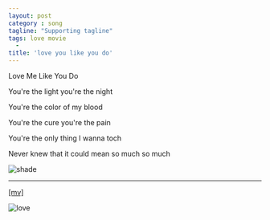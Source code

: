 ```yaml
---
layout: post
category : song
tagline: "Supporting tagline"
tags: love movie
  -
title: 'love you like you do'
---
```

Love Me Like You Do

You're the light you're the night

You're the color of my blood

You're the cure you're the pain

You're the only thing I wanna toch

Never knew that it could mean so much so much

![shade](http://lkkandsyf.github.com/pictures/guan.png)

---


<!--more-->

[\[mv\]](http://v.yinyuetai.com/video/2225036)


![love](http://lkkandsyf.github.com/pictures/cc.png)
